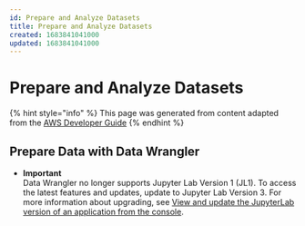 ```yaml
---
id: Prepare and Analyze Datasets
title: Prepare and Analyze Datasets
created: 1683841041000
updated: 1683841041000
---
```

# Prepare and Analyze Datasets

{% hint style="info" %}
This page was generated from content adapted from the [AWS Developer Guide](https://github.com/awsdocs/amazon-sagemaker-developer-guide.git)
{% endhint %}

## Prepare Data with Data Wrangler

- **Important**  
Data Wrangler no longer supports Jupyter Lab Version 1 \(JL1\)\. To access the latest features and updates, update to Jupyter Lab Version 3\. For more information about upgrading, see [View and update the JupyterLab version of an application from the console](studio-jl.md#studio-jl-view)\.

